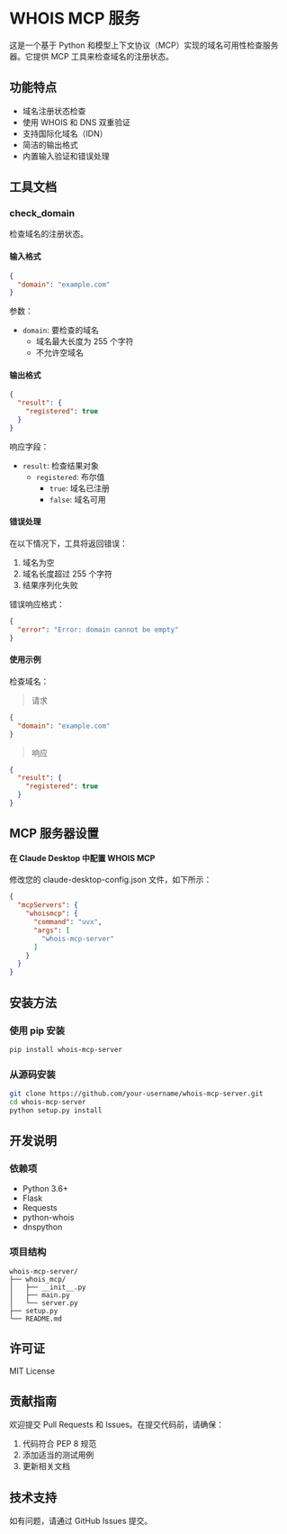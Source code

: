 # WHOIS MCP 服务

这是一个基于 Python 和模型上下文协议（MCP）实现的域名可用性检查服务器。它提供 MCP 工具来检查域名的注册状态。

## 功能特点

- 域名注册状态检查
- 使用 WHOIS 和 DNS 双重验证
- 支持国际化域名（IDN）
- 简洁的输出格式
- 内置输入验证和错误处理

## 工具文档

### check_domain

检查域名的注册状态。

#### 输入格式

```json
{
  "domain": "example.com"
}
```

参数：
- `domain`: 要检查的域名
  - 域名最大长度为 255 个字符
  - 不允许空域名

#### 输出格式

```json
{
  "result": {
    "registered": true
  }
}
```

响应字段：
- `result`: 检查结果对象
  - `registered`: 布尔值
    - `true`: 域名已注册
    - `false`: 域名可用

#### 错误处理

在以下情况下，工具将返回错误：
1. 域名为空
2. 域名长度超过 255 个字符
3. 结果序列化失败

错误响应格式：
```json
{
  "error": "Error: domain cannot be empty"
}
```

#### 使用示例

检查域名：
> 请求
```json
{
  "domain": "example.com"
}
```

> 响应
```json
{
  "result": {
    "registered": true
  }
}
```

## MCP 服务器设置

#### 在 Claude Desktop 中配置 WHOIS MCP

修改您的 claude-desktop-config.json 文件，如下所示：

```json
{
  "mcpServers": {
    "whoismcp": {
      "command": "uvx",
      "args": [
        "whois-mcp-server"
      ]
    }
  }
}
```

## 安装方法

### 使用 pip 安装
```bash
pip install whois-mcp-server
```

### 从源码安装
```bash
git clone https://github.com/your-username/whois-mcp-server.git
cd whois-mcp-server
python setup.py install
```

## 开发说明

### 依赖项
- Python 3.6+
- Flask
- Requests
- python-whois
- dnspython

### 项目结构
```plaintext
whois-mcp-server/
├── whois_mcp/
│   ├── __init__.py
│   ├── main.py
│   └── server.py
├── setup.py
└── README.md
```

## 许可证

MIT License

## 贡献指南

欢迎提交 Pull Requests 和 Issues。在提交代码前，请确保：

1. 代码符合 PEP 8 规范
2. 添加适当的测试用例
3. 更新相关文档

## 技术支持

如有问题，请通过 GitHub Issues 提交。